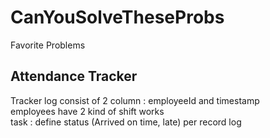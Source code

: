 # CanYouSolveTheseProbs
Favorite Problems


## Attendance Tracker

Tracker log consist of 2 column : employeeId and timestamp  
employees have 2 kind of shift works   
task : define status (Arrived on time, late) per record log 
